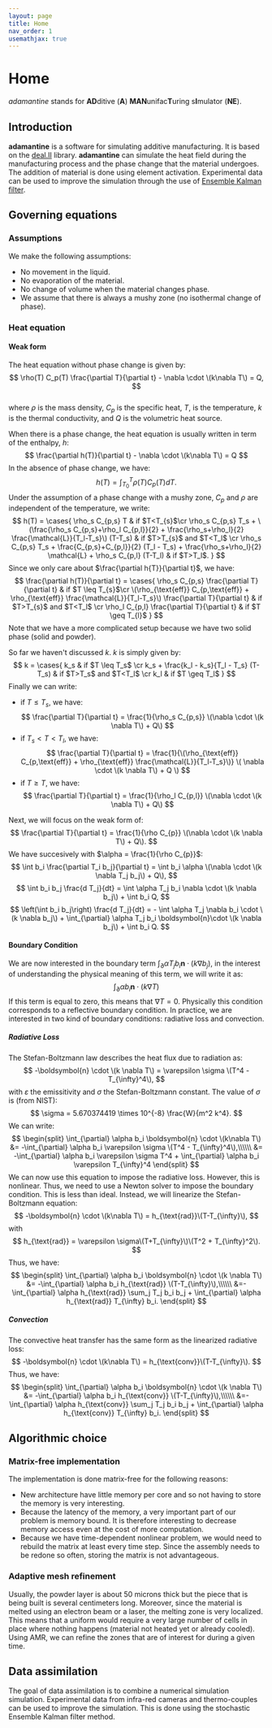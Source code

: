 ```yaml
---
layout: page
title: Home
nav_order: 1
usemathjax: true
---
```


# Home

*adamantine* stands for **AD**ditive (**A**) **MAN**unifac**T**uring s**I**mulator (**NE**).

## Introduction
**adamantine** is a software for simulating additive manufacturing. It is based on
the [deal.II](https://www.dealii.org) library. **adamantine** can simulate the
heat field during the manufacturing process and the phase change that the
material undergoes. The addition of material is done using element activation.
Experimental data can be used to improve the simulation through the use of 
[Ensemble Kalman filter](https://en.wikipedia.org/wiki/Ensemble_Kalman_filter).

## Governing equations
### Assumptions
We make the following assumptions:
* No movement in the liquid.
* No evaporation of the material.
* No change of volume when the material changes phase.
* We assume that there is always a mushy zone (no isothermal change
  of phase).

### Heat equation
#### Weak form
The heat equation without phase change is given by:
$$
\rho(T) C_p(T) \frac{\partial T}{\partial t} - \nabla \cdot \(k\nabla T\) = Q,
$$  
where $\rho$ is the mass density, $C_p$ is the specific heat, $T$, is the
temperature, $k$ is the thermal conductivity, and $Q$ is the volumetric heat
source.

When there is a phase change, the heat equation is usually written in term of
the enthalpy, $h$:
$$
\frac{\partial h(T)}{\partial t} -  \nabla \cdot \(k\nabla T\) = Q
$$
In the absence of phase change, we have:
$$
h(T) = \int_{T_0}^T \rho(T) C_p(T) dT.
$$
Under the assumption of a phase change with a mushy zone, $C_p$ and $\rho$ are independent
of the temperature, we write:
$$
h(T) =
  \cases{
   \rho_s C_{p,s} T & if $T<T_{s}$\cr
   \rho_s C_{p,s} T_s + \(\frac{\rho_s C_{p,s}+\rho_l C_{p,l}}{2} +
    \frac{\rho_s+\rho_l}{2}  \frac{\mathcal{L}}{T_l-T_s}\) (T-T_s) & if $T>T_{s}$ and $T<T_l$ \cr
    \rho_s C_{p,s} T_s + \frac{C_{p,s}+C_{p,l}}{2} (T_l - T_s) +
    \frac{\rho_s+\rho_l}{2} \mathcal{L} + \rho_s C_{p,l}
    (T-T_l) & if $T>T_l$.
  }
$$
Since we only care about $\frac{\partial h{T}}{\partial t}$, we have:
$$
\frac{\partial h(T)}{\partial t} =
  \cases{
    \rho_s C_{p,s} \frac{\partial T}{\partial t} &  if $T \leq T_{s}$\cr
     \(\rho_{\text{eff}} C_{p,\text{eff}} + \rho_{\text{eff}} \frac{\mathcal{L}}{T_l-T_s}\)
     \frac{\partial T}{\partial t}  & if $T>T_{s}$ and $T<T_l$ \cr
    \rho_l C_{p,l} \frac{\partial T}{\partial t} &  if $T \geq T_{l}$
  }
$$
Note that we have a more complicated setup because we have two solid phase
(solid and powder).

So far we haven't discussed $k$. $k$ is simply given by:
$$
k =
  \cases{
    k_s & if $T \leq T_s$ \cr
    k_s + \frac{k_l - k_s}{T_l - T_s} (T- T_s) & if $T>T_s$ and $T<T_l$ \cr
    k_l & if $T \geq T_l$
  }
$$
Finally we can write:
* if $T \leq T_s$, we have:
  $$
  \frac{\partial T}{\partial t} = \frac{1}{\rho_s C_{p,s}} \(\nabla \cdot \(k
  \nabla T\) + Q\)
  $$
* if $T_s < T < T_l$, we have:
  $$
  \frac{\partial T}{\partial t} = \frac{1}{\(\rho_{\text{eff}}
  C_{p,\text{eff}} + \rho_{\text{eff}} \frac{\mathcal{L}}{T_l-T_s}\)} \(
  \nabla \cdot \(k \nabla T\) + Q \)
  $$
* if $T \geq T$, we have:
  $$
  \frac{\partial T}{\partial t} = \frac{1}{\rho_l C_{p,l}} \(\nabla \cdot \(k
  \nabla T\) + Q\)
  $$

Next, we will focus on the weak form of:
$$
\frac{\partial T}{\partial t} = \frac{1}{\rho C_{p}} \(\nabla \cdot \(k
\nabla T\) + Q\).
$$
We have succesively with $\alpha = \frac{1}{\rho C_{p}}$:
$$
\int b_i \frac{\partial T_i b_j}{\partial t} = \int b_i \alpha \(\nabla \cdot \(k
\nabla T_j b_j\) + Q\),
$$
$$
\int b_i b_j \frac{d T_j}{dt} = \int \alpha T_j b_i \nabla \cdot \(k \nabla b_j\) +
\int b_i Q,
$$
$$
\left(\int b_i b_j\right) \frac{d T_j}{dt} = - \int \alpha T_j \nabla b_i \cdot \(k \nabla b_j\) +
\int_{\partial} \alpha T_j b_i \boldsymbol{n}\cdot \(k \nabla b_j\) + \int b_i Q.
$$

#### Boundary Condition
We are now interested in the boundary term  $\int_{\partial} \alpha T_j b_i
\boldsymbol{n}\cdot \left(k \nabla b_j\right)$, in the interest of understanding the
physical meaning of this term, we will write it as:
$$
\int_{\partial} \alpha b_i \boldsymbol{n}\cdot \left(k \nabla T\right)
$$
If this term is equal to zero, this means that $\nabla T=0$. Physically this
condition corresponds to a reflective boundary condition. In practice, we are
interested in two kind of boundary conditions: radiative loss and convection.
##### Radiative Loss
The Stefan-Boltzmann law describes the heat flux due to radiation as:
$$
-\boldsymbol{n} \cdot  \(k \nabla T\) = \varepsilon \sigma \(T^4 -T_{\infty}^4\),
$$
with $\varepsilon$ the emissitivity and $\sigma$ the Stefan-Boltzmann constant.
The value of $\sigma$ is (from NIST):
$$
\sigma = 5.670374419 \times 10^{-8} \frac{W}{m^2 k^4}.
$$
We can write:
$$
\begin{split}
  \int_{\partial} \alpha b_i \boldsymbol{n} \cdot \(k\nabla T\) &=
  -\int_{\partial} \alpha b_i \varepsilon \sigma \(T^4 - T_{\infty}^4\),\\\\\\
  &= -\int_{\partial} \alpha b_i \varepsilon \sigma T^4 +
  \int_{\partial} \alpha b_i \varepsilon T_{\infty}^4
\end{split}
$$
We can now use this equation to impose the radiative loss. However,
this is nonlinear. Thus, we need to use a Newton solver to impose
the boundary condition. This is less than ideal. Instead, we will linearize the
Stefan-Boltzmann equation:
$$
-\boldsymbol{n} \cdot \(k\nabla T\) = h_{\text{rad}}\(T-T_{\infty}\),
$$
with
$$
h_{\text{rad}} = \varepsilon \sigma\(T+T_{\infty}\)\(T^2 + T_{\infty}^2\).
$$
Thus, we have:
$$
\begin{split}
  \int_{\partial} \alpha b_i \boldsymbol{n} \cdot \(k \nabla T\) &=
  -\int_{\partial} \alpha b_i h_{\text{rad}} \(T-T_{\infty}\),\\\\\\
  &=-\int_{\partial} \alpha h_{\text{rad}} \sum_j T_j b_i b_j +
  \int_{\partial} \alpha h_{\text{rad}} T_{\infty} b_i.
\end{split}
$$
##### Convection
The convective heat transfer has the same form as the linearized radiative loss:
$$
-\boldsymbol{n} \cdot \(k\nabla T\) = h_{\text{conv}}\(T-T_{\infty}\).
$$
Thus, we have:
$$
\begin{split}
  \int_{\partial} \alpha b_i \boldsymbol{n} \cdot \(k \nabla T\) &=
  -\int_{\partial} \alpha b_i h_{\text{conv}} \(T-T_{\infty}\),\\\\\\
  &=-\int_{\partial} \alpha h_{\text{conv}} \sum_j T_j b_i b_j +
  \int_{\partial} \alpha h_{\text{conv}} T_{\infty} b_i.
\end{split}
$$

## Algorithmic choice
### Matrix-free implementation
The implementation is done matrix-free for the following reasons:
* New architecture have little memory per core and so not having to store
    the memory is very interesting.
* Because the latency of the memory, a very important part of our problem
    is memory bound. It is therefore interesting to decrease memory access even
    at the cost of more computation.
* Because we have time-dependent nonlinear problem, we would need to
    rebuild the matrix at least every time step. Since the assembly needs to be
    redone so often, storing the matrix is not advantageous.

### Adaptive mesh refinement
Usually, the powder layer is about 50 microns thick but the piece that is being
built is several centimeters long. Moreover, since the material is melted using
an electron beam or a laser, the melting zone is very localized. This means that
a uniform would require a very large number of cells in place where nothing
happens (material not heated yet or already cooled). Using AMR, we can refine
the zones that are of interest for during a given time.

## Data assimilation
The goal of data assimilation is to combine a numerical simulation simulation.
Experimental data from infra-red cameras and thermo-couples can
be used to improve the simulation. This is done using  the stochastic Ensemble 
Kalman filter method.
